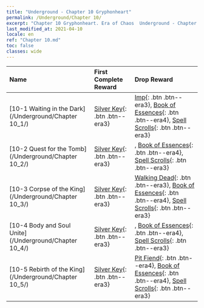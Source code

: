 ```yaml
---
title: "Underground - Chapter 10 Gryphonheart"
permalink: /Underground/Chapter 10/
excerpt: "Chapter 10 Gryphonheart. Era of Chaos  Underground - Chapter 10. Gryphonheart"
last_modified_at: 2021-04-10
locale: en
ref: "Chapter 10.md"
toc: false
classes: wide
---
```


  | Name |  First Complete Reward | Drop Reward |
  |:------------|:------------|:------------| 
  | [10-1 Waiting in the Dark](/Underground/Chapter 10_1/) | [Silver Key](/Items/con_693/){: .btn .btn--era3} | [Imp](/Items/unt_226/){: .btn .btn--era3}, [Book of Essences](/Items/mat_46/){: .btn .btn--era4}, [Spell Scrolls](/Items/con_694/){: .btn .btn--era3} |
  | [10-2 Quest for the Tomb](/Underground/Chapter 10_2/) | [Silver Key](/Items/con_693/){: .btn .btn--era3} | , [Book of Essences](/Items/mat_46/){: .btn .btn--era4}, [Spell Scrolls](/Items/con_694/){: .btn .btn--era3} |
  | [10-3 Corpse of the King](/Underground/Chapter 10_3/) | [Silver Key](/Items/con_693/){: .btn .btn--era3} | [Walking Dead](/Items/unt_209/){: .btn .btn--era3}, [Book of Essences](/Items/mat_46/){: .btn .btn--era4}, [Spell Scrolls](/Items/con_694/){: .btn .btn--era3} |
  | [10-4 Body and Soul Unite](/Underground/Chapter 10_4/) | [Silver Key](/Items/con_693/){: .btn .btn--era3} | , [Book of Essences](/Items/mat_46/){: .btn .btn--era4}, [Spell Scrolls](/Items/con_694/){: .btn .btn--era3} |
  | [10-5 Rebirth of the King](/Underground/Chapter 10_5/) | [Silver Key](/Items/con_693/){: .btn .btn--era3} | [Pit Fiend](/Items/unt_230/){: .btn .btn--era4}, [Book of Essences](/Items/mat_46/){: .btn .btn--era4}, [Spell Scrolls](/Items/con_694/){: .btn .btn--era3} |
